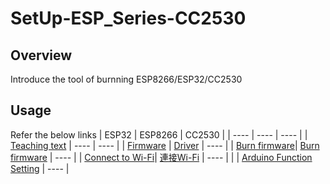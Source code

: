 # SetUp-ESP_Series-CC2530
## Overview
Introduce the tool of burnning ESP8266/ESP32/CC2530   

## Usage
Refer the below links
|  ESP32   | ESP8266  | CC2530 |
|  ----  | ----  | ----  |
| [Teaching text](https://swf.com.tw/?p=1335)  | ---- | ----  |
| [Firmware](https://github.com/tailer954/SetUp-ESP_Series-CC2530/blob/main/ESP32/esp32-20210418-v1.15.bin) | [Driver](https://github.com/nodemcu/nodemcu-devkit) | ----  |
| [Burn firmware](https://www.espressif.com/zh-hans/support/download/other-tools)| [Burn firmware](https://github.com/nodemcu/nodemcu-flasher) | ----  |
| [Connect to Wi-Fi]()| [連接Wi-Fi](https://github.com/tailer954/SetUp-ESP_Series-CC2530/blob/main/ESP8266/code/ConnectToWiFi/ConnectToWiFi.ino) | ----  |
| | [Arduino Function Setting](https://randomnerdtutorials.com/how-to-install-esp8266-board-arduino-ide/) | ----  |
